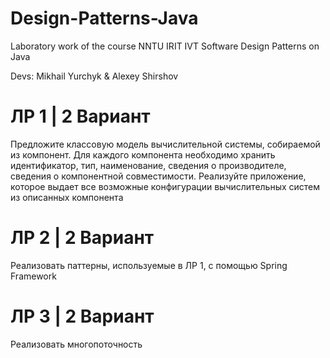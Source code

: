 # Design-Patterns-Java
Laboratory work of the course NNTU IRIT IVT Software Design Patterns on Java

Devs: Mikhail Yurchyk & Alexey Shirshov

# ЛР 1 | 2 Вариант
Предложите классовую модель вычислительной системы, собираемой из компонент. Для каждого компонента необходимо хранить идентификатор, тип, наименование, сведения о производителе, сведения о компонентной совместимости. Реализуйте приложение, которое выдает все возможные конфигурации вычислительных систем из описанных компонента  

# ЛР 2 | 2 Вариант
Реализовать паттерны, используемые в ЛР 1, с помощью Spring Framework

# ЛР 3 | 2 Вариант
Реализовать многопоточность 